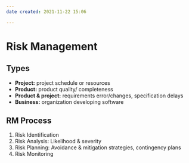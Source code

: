 ```yaml
---
date created: 2021-11-22 15:06

---
```


# Risk Management

## Types

- **Project:** project schedule or resources
- **Product:** product quality/ completeness
- **Product & project:** requirements error/changes, specification delays
- **Business:** organization developing software

## RM Process

1. Risk Identification
2. Risk Analysis: Likelihood & severity
3. Risk Planning: Avoidance & mitigation strategies, contingency plans
4. Risk Monitoring

